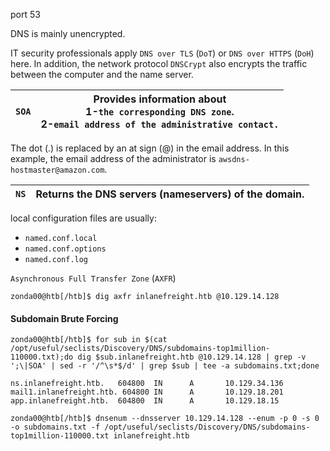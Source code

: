 port 53

DNS is mainly unencrypted.

IT security professionals apply `DNS over TLS` (`DoT`) or `DNS over HTTPS` (`DoH`) here. In addition, the network protocol `DNSCrypt` also encrypts the traffic between the computer and the name server.


| `SOA` | Provides information about <br>1-`the corresponding DNS zone`. <br>2-`email address of the administrative contact.` |
| ----- | ------------------------------------------------------------------------------------------------------------------- |
The dot (.) is replaced by an at sign (@) in the email address. In this example, the email address of the administrator is `awsdns-hostmaster@amazon.com`.

| `NS` | Returns the DNS servers (nameservers) of the domain. |
| ---- | ---------------------------------------------------- |

local configuration files are usually:

- `named.conf.local`
- `named.conf.options`
- `named.conf.log`

`Asynchronous Full Transfer Zone` (`AXFR`)

```shell
zonda00@htb[/htb]$ dig axfr inlanefreight.htb @10.129.14.128
```

#### Subdomain Brute Forcing
```shell
zonda00@htb[/htb]$ for sub in $(cat /opt/useful/seclists/Discovery/DNS/subdomains-top1million-110000.txt);do dig $sub.inlanefreight.htb @10.129.14.128 | grep -v ';\|SOA' | sed -r '/^\s*$/d' | grep $sub | tee -a subdomains.txt;done

ns.inlanefreight.htb.   604800  IN      A       10.129.34.136
mail1.inlanefreight.htb. 604800 IN      A       10.129.18.201
app.inlanefreight.htb.  604800  IN      A       10.129.18.15
```

```shell
zonda00@htb[/htb]$ dnsenum --dnsserver 10.129.14.128 --enum -p 0 -s 0 -o subdomains.txt -f /opt/useful/seclists/Discovery/DNS/subdomains-top1million-110000.txt inlanefreight.htb
```

